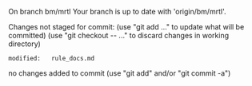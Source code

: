 On branch bm/mrtl
Your branch is up to date with 'origin/bm/mrtl'.

Changes not staged for commit:
  (use "git add <file>..." to update what will be committed)
  (use "git checkout -- <file>..." to discard changes in working directory)

	modified:   rule_docs.md

no changes added to commit (use "git add" and/or "git commit -a")
